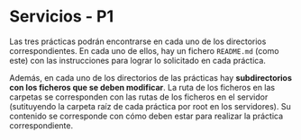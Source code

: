 # Servicios - P1

Las tres prácticas podrán encontrarse en cada uno de los directorios correspondientes. En cada uno de ellos, hay un fichero `README.md` (como este) con las instrucciones para lograr lo solicitado en cada práctica. 

Además, en cada uno de los directorios de las prácticas hay **subdirectorios con los ficheros que se deben modificar**. La ruta de los ficheros en las carpetas se corresponden con las rutas de los ficheros en el servidor (sutituyendo la carpeta raíz de cada práctica por root en los servidores). Su contenido se corresponde con cómo deben estar para realizar la práctica correspondiente.
